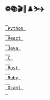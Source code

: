 ## ⚽️📚🎬🏓♟️⛷️✈️

[<kbd> <br> Python <br> </kbd>][PythonLink][<kbd> <br> React <br> </kbd>][ReactLink][<kbd> <br> Java <br> </kbd>][JavaLink][<kbd> <br> C <br> </kbd>][CLink][<kbd> <br> Rust <br> </kbd>][RustLink][<kbd> <br> Ruby <br> </kbd>][RubyLink][<kbd> <br> Ocaml <br> </kbd>][OcamlLink]

[PythonLink]:https://github.com/rchhatre15/PythonPlayground
[ReactLink]:https://github.com/rchhatre15/ReactPlayground
[JavaLink]:https://github.com/rchhatre15/JavaPlayground
[CLink]:https://github.com/rchhatre15/CPlayground
[RustLink]:https://github.com/rchhatre15/RustPlayground
[RubyLink]:https://github.com/rchhatre15/RubyPlayground
[OcamlLink]:https://github.com/rchhatre15/OcamlPlayground

